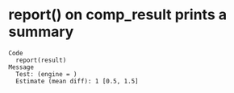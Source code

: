 # report() on comp_result prints a summary

    Code
      report(result)
    Message
      Test: (engine = )
      Estimate (mean diff): 1 [0.5, 1.5]

